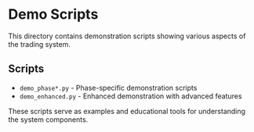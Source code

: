 # Demo Scripts

This directory contains demonstration scripts showing various aspects of the trading system.

## Scripts

- `demo_phase*.py` - Phase-specific demonstration scripts
- `demo_enhanced.py` - Enhanced demonstration with advanced features

These scripts serve as examples and educational tools for understanding the system components.
